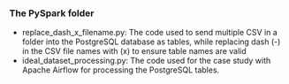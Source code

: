 ### The PySpark folder
*   replace_dash_x_filename.py: The code used to send multiple CSV in a folder into the PostgreSQL database as tables, while replacing dash (-) in the CSV file names with (x) to ensure table names are valid
*   ideal_dataset_processing.py: The code used for the case study with Apache Airflow for processing the PostgreSQL tables.

